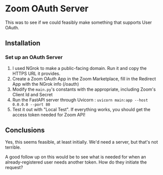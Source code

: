# Zoom OAuth Server

This was to see if we could feasibly make something that supports User OAuth.

## Installation

### Set up an OAuth Server
 
  1. I used NGrok to make a public-facing domain.  Run it and copy the HTTPS URL it provides.
  2. Create a Zoom OAuth App in the Zoom Marketplace, fill in the Redirect App with the NGrok info (/oauth)
  3. Modify the `main.py`'s constants with the appropriate, including Zoom's Client Id and Secret
  4. Run the FastAPI server through Uvicorn : `uvicorn main:app --host 0.0.0.0 --port 80`
  5. Test it out with "Local Test".  If everything works, you should get the access token needed for Zoom API!



## Conclusions

Yes, this seems feasible, at least initially.  We'd need a server, but that's not terrible.

A good follow up on this would be to see what is needed for when an already-registered user needs another token.  How do they initiate the request? 


